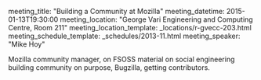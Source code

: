 meeting_title: "Building a Community at Mozilla"
meeting_datetime: 2015-01-13T19:30:00
meeting_location: "George Vari Engineering and Computing Centre, Room 211"
meeting_location_template: _locations/r-gvecc-203.html
meeting_schedule_template: _schedules/2013-11.html
meeting_speaker: "Mike Hoy"

Mozilla community manager, on FSOSS material on social engineering building community on purpose, Bugzilla, getting contributors.

